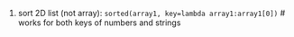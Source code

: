 1. sort 2D list (not array): ```sorted(array1, key=lambda array1:array1[0])``` # works for both keys of numbers and strings
